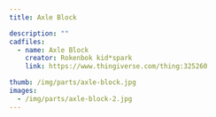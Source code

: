 ```yaml
---
title: Axle Block

description: ""
cadfiles:
  - name: Axle Block
    creator: Rokenbok kid*spark
    link: https://www.thingiverse.com/thing:325260

thumb: /img/parts/axle-block.jpg
images:
  - /img/parts/axle-block-2.jpg
---
```

